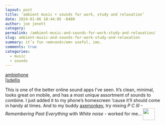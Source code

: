 ```yaml
---
layout: post
title: ‘ambient music + sounds for work, study and relaxation’
date: 2024-01-06 10:44:05 -0400
author: joe jenett
category: 
permalink: /ambient-music-and-sounds-for-work-study-and-relaxation/
slug: ambient-music-and-sounds-for-work-study-and-relaxation
summary: it’s fun <em>and</em> useful, imo.
comments: true
categories:
  - music
  - sounds
---
```

<p>
<a title="ambiphone" href="https://ambiph.one/">ambiphone</a><br>[<a href="https://pinboard.in/u:sdellis]">sdellis</a>
</p>
<p>
	This is one of the better online sound apps I’ve seen. It’s clean, minimal, looks great on mobile, and has a most unique assortment of sounds to combine. I just added it to my phone’s homescreen ’cause it’ll should come in handy at times. And to my buddy <a href="https://metalhead.club/@axemonkey">axemonkey</a>, try mixing <em>P C III - Remembering Past Everything</em> with <em>White noise</em> - worked for me... <img src="https://iwebthings.joejenett.com/images/newguy_h.png" alt="" width="38" style="vertical-align:middle;">
</p>
<a href="https://brid.gy/publish/mastodon"></a>
